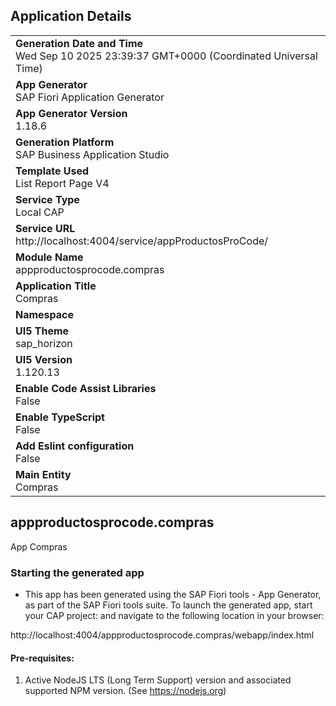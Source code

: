## Application Details
|               |
| ------------- |
|**Generation Date and Time**<br>Wed Sep 10 2025 23:39:37 GMT+0000 (Coordinated Universal Time)|
|**App Generator**<br>SAP Fiori Application Generator|
|**App Generator Version**<br>1.18.6|
|**Generation Platform**<br>SAP Business Application Studio|
|**Template Used**<br>List Report Page V4|
|**Service Type**<br>Local CAP|
|**Service URL**<br>http://localhost:4004/service/appProductosProCode/|
|**Module Name**<br>appproductosprocode.compras|
|**Application Title**<br>Compras|
|**Namespace**<br>|
|**UI5 Theme**<br>sap_horizon|
|**UI5 Version**<br>1.120.13|
|**Enable Code Assist Libraries**<br>False|
|**Enable TypeScript**<br>False|
|**Add Eslint configuration**<br>False|
|**Main Entity**<br>Compras|

## appproductosprocode.compras

App Compras

### Starting the generated app

-   This app has been generated using the SAP Fiori tools - App Generator, as part of the SAP Fiori tools suite.  To launch the generated app, start your CAP project:  and navigate to the following location in your browser:

http://localhost:4004/appproductosprocode.compras/webapp/index.html

#### Pre-requisites:

1. Active NodeJS LTS (Long Term Support) version and associated supported NPM version.  (See https://nodejs.org)



